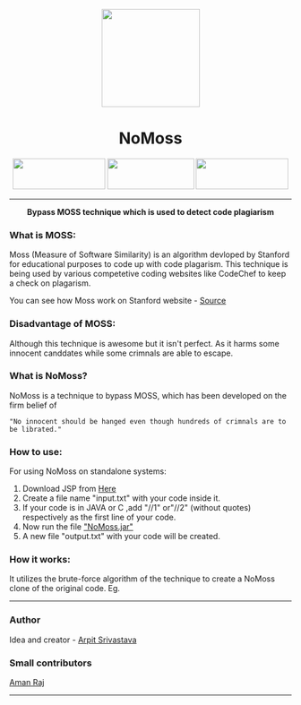 <p align="center"><img src="https://image.flaticon.com/icons/svg/1487/1487356.svg" align="center" width="175"></p>
<h1 align="center">NoMoss</h1>

<p align="center">
  <img width="165" height="55" src="https://forthebadge.com/images/badges/made-with-java.svg">
  <img width="155" height="55" src="https://forthebadge.com/images/badges/built-with-love.svg">
  <img width="165" height="55" src="https://forthebadge.com/images/badges/made-with-c-plus-plus.svg">
</p>
<hr>
<p align="center">
  <b>Bypass MOSS technique which is used to detect code plagiarism</b>
</p>


### What is MOSS:
Moss (Measure of Software Similarity) is an algorithm devloped by Stanford for educational purposes to code up with 
code  plagarism. This technique is being used by various competetive coding websites like CodeChef to keep a check on
plagarism.

You can see how Moss work on Stanford website - [Source](http://theory.stanford.edu/~aiken/publications/papers/sigmod03.pdf)

### Disadvantage of MOSS:
Although this technique is awesome but it isn't perfect. As it harms some innocent canddates while some crimnals are able to escape.

### What is NoMoss?
NoMoss is a technique to bypass MOSS, which has been developed on the firm belief of

```
"No innocent should be hanged even though hundreds of crimnals are to be librated."
```

### How to use:
For using NoMoss on standalone systems:

1) Download JSP from [Here](https://www.java.com/en/download/win10.jsp)
2) Create a file name "input.txt" with your code inside it.
3) If your code is in JAVA or C ,add "//1" or"//2" (without quotes) respectively as the first line of your code.
4) Now run the file ["NoMoss.jar"](https://github.com/fuzious/NoMoss/blob/master/NoMoss.jar)
5) A new file "output.txt" with your code will be created.

### How it works:
It utilizes the brute-force algorithm of the technique to create a NoMoss clone of the original code. Eg.

---

### Author
Idea and creator - [Arpit Srivastava](https://github.com/fuzious)

### Small contributors
[Aman Raj](https://github.com/amanraj1608)

---
